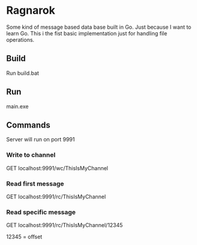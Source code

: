 Ragnarok
========

Some kind of message based data base built in Go. Just because I want to learn Go.
This i the fist basic implementation just for handling file operations.

## Build
Run build.bat

## Run
main.exe

## Commands

Server will run on port 9991

### Write to channel
GET localhost:9991/wc/ThisIsMyChannel

### Read first message
GET localhost:9991/rc/ThisIsMyChannel

### Read specific message
GET localhost:9991/rc/ThisIsMyChannel/12345

12345 = offset

